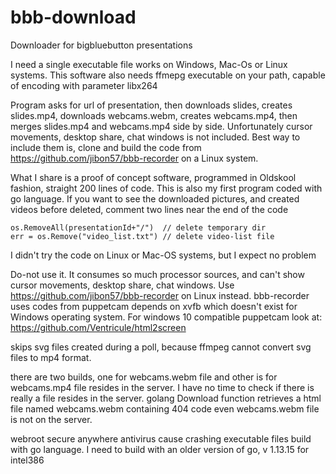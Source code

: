 # bbb-download
Downloader for bigbluebutton presentations

I need a single executable file works on Windows, Mac-Os or Linux systems. This software also needs ffmepg executable on your path, capable of encoding with parameter libx264

Program asks for url of presentation, then downloads slides, creates slides.mp4, downloads webcams.webm, creates webcams.mp4, then merges slides.mp4 and webcams.mp4 side by side.
Unfortunately cursor movements, desktop share, chat windows is not included. Best way to include them is, clone and build the code from https://github.com/jibon57/bbb-recorder on a Linux system.

What I share is a proof of concept software, programmed in Oldskool fashion, straight 200 lines of code. This is also my first program coded with go language. If you want to see the downloaded pictures, and created videos before deleted, comment two lines near the end of the code

    os.RemoveAll(presentationId+"/")  // delete temporary dir
    err = os.Remove("video_list.txt") // delete video-list file
  
 I didn't try the code on Linux or Mac-OS systems, but I expect no problem
 
Do-not use it. It consumes so much processor sources, and can't show cursor movements, desktop share, chat windows. Use https://github.com/jibon57/bbb-recorder on Linux instead. bbb-recorder uses codes from puppetcam depends on xvfb which doesn't exist for Windows operating system. For windows 10 compatible puppetcam look at: https://github.com/Ventricule/html2screen 

skips svg files created during a poll, because ffmpeg cannot convert svg files to mp4 format.

there are two builds, one for webcams.webm file and other is for webcams.mp4 file resides in the server. I have no time to check if there is really a file resides in the server. golang Download function retrieves a html file named webcams.webm containing 404 code even webcams.webm file is not on the server.

webroot secure anywhere antivirus cause crashing executable files build with go language. I need to build with an older version of go, v 1.13.15 for intel386 
